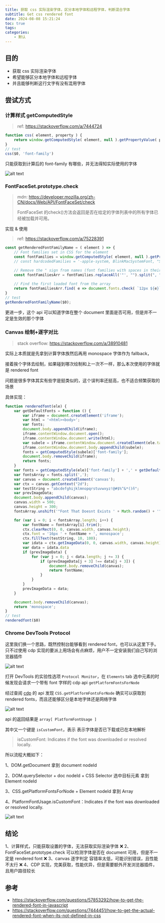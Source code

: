 ```yaml
---
title: 获取 css 实际渲染字体，区分本地字体和远程字体，判断混合字体
subtitle: Get css rendered font
date: 2024-08-08 15:21:24
toc: true
tags: 
categories: 
    - 默认
---
```


## 目的
- 获取 css 实际渲染字体
- 希望能够区分本地字体和远程字体
- 并且能够判断这行文字有没有混用字体

## 尝试方式

### 计算样式 getComputedStyle
> ref: https://stackoverflow.com/a/7444724

```js
function css( element, property ) {
    return window.getComputedStyle( element, null ).getPropertyValue( property );
}
// test
css($0, 'font-family')
```

只能获取到计算后的 font-family 有哪些，并无法得知实际使用的字体

![alt text](image.png)

### FontFaceSet.prototype.check
> mdn: https://developer.mozilla.org/zh-CN/docs/Web/API/FontFaceSet/check
>
> FontFaceSet 的check()方法会返回是否在给定的字体列表中的所有字体已经被加载并可用。

实现 & 使用

> ref: https://stackoverflow.com/a/75228391

```js
const getRenderedFontFamilyName = ( element ) => {
    // Font families set in CSS for the element
    const fontFamilies = window.getComputedStyle( element, null ).getPropertyValue( "font-family" );
    // const hardcodedFamilies = '-apple-system, BlinkMacSystemFont, "Segoe UI Adjusted", "Segoe UI", "Liberation Sans", sans-serif';
    
    // Remove the " sign from names (font families with spaces in their names) and split names to the array
    const fontFamiliesArr = fontFamilies.replaceAll('"', "").split(", ");

    // Find the first loaded font from the array
    return fontFamiliesArr.find( e => document.fonts.check( `12px ${e}`) );
}
// test
getRenderedFontFamilyName($0);
```

更进一步，这个 api 可以知道字体在整个 document 里面是否可用，但是并不一定是生效的那个字体


### Canvas 绘制+逐字对比
> stack overflow: https://stackoverflow.com/a/38910481

实际上本质就是先拿到计算字体族然后再用 monospace 字体作为 fallback，

接着挨个字体去绘制，如果碰到哪次绘制和上一次不一样，那么本次使用的字体就是 rendered font

问题是很多字体其实有些字是挺类似的，这个误判率还挺高，也不适合频繁获取的场景

具体实现：
```js
function renderedfont(ele) {
    var getDefaultFonts = function () {
        var iframe = document.createElement('iframe');
        var html = '<html><body>';
        var fonts;
        document.body.appendChild(iframe);
        iframe.contentWindow.document.open();
        iframe.contentWindow.document.write(html);
        var subele = iframe.contentWindow.document.createElement(ele.tagName);
        iframe.contentWindow.document.body.appendChild(subele);
        fonts = getComputedStyle(subele)['font-family'];
        document.body.removeChild(iframe);
        return fonts;
    }
    var fonts = getComputedStyle(ele)['font-family'] + ',' + getDefaultFonts();
    var fontsArray = fonts.split(',');
    var canvas = document.createElement('canvas');
    var ctx = canvas.getContext("2d");
    var testString = "abcdefghijklmnopqrstuvwxyz!@#$%^&*()ñ";
    var prevImageData;
    document.body.appendChild(canvas);
    canvas.width = 500;
    canvas.height = 300;
    fontsArray.unshift('"Font That Doesnt Exists ' + Math.random() + '"');

    for (var i = 0; i < fontsArray.length; i++) {
        var fontName = fontsArray[i].trim();
        ctx.clearRect(0, 0, canvas.width, canvas.height);
        ctx.font = '16px ' + fontName + ', monospace';
        ctx.fillText(testString, 10, 100);
        var idata = ctx.getImageData(0, 0, canvas.width, canvas.height); 
        var data = idata.data
        if (prevImageData) {
            for (var j = 0; j < data.length; j += 3) {
                if (prevImageData[j + 3] !== data[j + 3]) {
                    document.body.removeChild(canvas);
                    return fontName;
                }
            }
        }
        prevImageData = data;
    }

    document.body.removeChild(canvas);
    return 'monospace';
}
// test
renderedfont($0)
```

### Chrome DevTools Protocol
这里我们换一个思路，既然控制台能够看到 rendered font，也可以从这里下手。只不过使用 cdp 实现的要派上用场会有点麻烦，用户不一定安装我们自己写的浏览器插件

![alt text](image.png)

打开 DevTools 的实验性选项 `Protocol Monitor`，在 `Elements` tab 选中元素的时候发现会请求一个带有 font 字样的 cdp api `getPlatformFontsForNode`

经过查阅 [cdp](https://chromedevtools.github.io/devtools-protocol/) 的 api 发现 `CSS.getPlatformFontsForNode` 确实可以获取到 rendered fonts，而且还能够区分是本地字体还是网络字体

![alt text](image-1.png)

api 的返回结果是 `array[ PlatformFontUsage ]`

其中又一个键是 `isCustomFont`，表示 表示字体是否已下载或已在本地解析

> isCustomFont: Indicates if the font was downloaded or resolved locally.


所以流程大概如下：

1、DOM.getDocument 拿到 document nodeId

2、DOM.querySelector + doc nodeId + CSS Selector 选中目标元素 拿到 Element nodeId

3、CSS.getPlatformFontsForNode + Element nodeId 拿到 Array<PlatformFontUsage>

4、PlatformFontUsage.isCustomFont：Indicates if the font was downloaded or resolved locally.

![alt text](image-2.png)

## 结论
1、计算样式，只能获取设置的字体，无法获取实际渲染字体 ❌
2、FontFaceSet.prototype.check 可以检测字体是否在 document 可用，但是不一定是 rendered font ❌
3、canvas 逐字判定 容错率太低，可能识别错误，且性能不太行 ❌
4、CDP 实现，完美获取，性能优异，但是需要额外开发浏览器插件，且用户路径较长

## 参考
- https://stackoverflow.com/questions/57853292/how-to-get-the-rendered-font-in-javascript
- https://stackoverflow.com/questions/7444451/how-to-get-the-actual-rendered-font-when-its-not-defined-in-css
